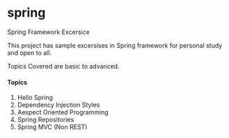 spring
======

Spring Framework Excersice

This project has sample excersises in Spring framework for personal study and open to all.

Topics Covered are basic to advanced.

#### Topics

1. Hello Spring
2. Dependency Injection Styles
3. Aespect Oriented Programming
4. Spring Repositories
5. Spring MVC (Non REST)

